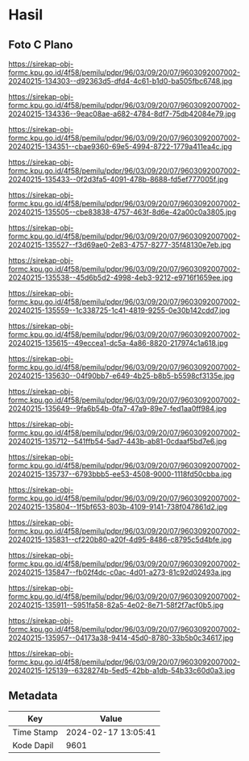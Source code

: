 # Hasil

## Foto C Plano

https://sirekap-obj-formc.kpu.go.id/4f58/pemilu/pdpr/96/03/09/20/07/9603092007002-20240215-134303--d92363d5-dfd4-4c61-b1d0-ba505fbc6748.jpg

https://sirekap-obj-formc.kpu.go.id/4f58/pemilu/pdpr/96/03/09/20/07/9603092007002-20240215-134336--9eac08ae-a682-4784-8df7-75db42084e79.jpg

https://sirekap-obj-formc.kpu.go.id/4f58/pemilu/pdpr/96/03/09/20/07/9603092007002-20240215-134351--cbae9360-69e5-4994-8722-1779a411ea4c.jpg

https://sirekap-obj-formc.kpu.go.id/4f58/pemilu/pdpr/96/03/09/20/07/9603092007002-20240215-135433--0f2d3fa5-4091-478b-8688-fd5ef777005f.jpg

https://sirekap-obj-formc.kpu.go.id/4f58/pemilu/pdpr/96/03/09/20/07/9603092007002-20240215-135505--cbe83838-4757-463f-8d6e-42a00c0a3805.jpg

https://sirekap-obj-formc.kpu.go.id/4f58/pemilu/pdpr/96/03/09/20/07/9603092007002-20240215-135527--f3d69ae0-2e83-4757-8277-35f48130e7eb.jpg

https://sirekap-obj-formc.kpu.go.id/4f58/pemilu/pdpr/96/03/09/20/07/9603092007002-20240215-135538--45d6b5d2-4998-4eb3-9212-e9716f1659ee.jpg

https://sirekap-obj-formc.kpu.go.id/4f58/pemilu/pdpr/96/03/09/20/07/9603092007002-20240215-135559--1c338725-1c41-4819-9255-0e30b142cdd7.jpg

https://sirekap-obj-formc.kpu.go.id/4f58/pemilu/pdpr/96/03/09/20/07/9603092007002-20240215-135615--49eccea1-dc5a-4a86-8820-217974c1a618.jpg

https://sirekap-obj-formc.kpu.go.id/4f58/pemilu/pdpr/96/03/09/20/07/9603092007002-20240215-135630--04f90bb7-e649-4b25-b8b5-b5598cf3135e.jpg

https://sirekap-obj-formc.kpu.go.id/4f58/pemilu/pdpr/96/03/09/20/07/9603092007002-20240215-135649--9fa6b54b-0fa7-47a9-89e7-fed1aa0ff984.jpg

https://sirekap-obj-formc.kpu.go.id/4f58/pemilu/pdpr/96/03/09/20/07/9603092007002-20240215-135712--541ffb54-5ad7-443b-ab81-0cdaaf5bd7e6.jpg

https://sirekap-obj-formc.kpu.go.id/4f58/pemilu/pdpr/96/03/09/20/07/9603092007002-20240215-135737--6793bbb5-ee53-4508-9000-1118fd50cbba.jpg

https://sirekap-obj-formc.kpu.go.id/4f58/pemilu/pdpr/96/03/09/20/07/9603092007002-20240215-135804--1f5bf653-803b-4109-9141-738f047861d2.jpg

https://sirekap-obj-formc.kpu.go.id/4f58/pemilu/pdpr/96/03/09/20/07/9603092007002-20240215-135831--cf220b80-a20f-4d95-8486-c8795c5d4bfe.jpg

https://sirekap-obj-formc.kpu.go.id/4f58/pemilu/pdpr/96/03/09/20/07/9603092007002-20240215-135847--fb02f4dc-c0ac-4d01-a273-81c92d02493a.jpg

https://sirekap-obj-formc.kpu.go.id/4f58/pemilu/pdpr/96/03/09/20/07/9603092007002-20240215-135911--5951fa58-82a5-4e02-8e71-58f2f7acf0b5.jpg

https://sirekap-obj-formc.kpu.go.id/4f58/pemilu/pdpr/96/03/09/20/07/9603092007002-20240215-135957--04173a38-9414-45d0-8780-33b5b0c34617.jpg

https://sirekap-obj-formc.kpu.go.id/4f58/pemilu/pdpr/96/03/09/20/07/9603092007002-20240215-125139--6328274b-5ed5-42bb-a1db-54b33c60d0a3.jpg


## Metadata

| Key        | Value               |
| ---------- | ------------------- |
| Time Stamp | 2024-02-17 13:05:41 |
| Kode Dapil | 9601                |



